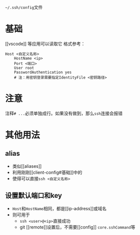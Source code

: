 `~/.ssh/config`文件
# 基础
[[vscode]] 等应用可以读取它
格式参考：
```text
Host <自定义名称>
    HostName <ip>
    Port <端口>
    User root
    PasswordAuthentication yes
    # 注：用密钥登录需要指定IdentityFile <密钥路径>
```
# 注意
注释`# ...`必须单独成行。如果没有做到，那么`ssh`连接会报错
# 其他用法
## alias
- 类似[[aliases]]
- 利用刚刚[[client-config#基础]]中的
- 使得可以直接`ssh <自定义名称>`
## 设置默认端口和key
- `Host`和`HostName`相同，都是[[ip-address]]或域名
- 则可用于
  - `ssh <user>@<ip>`直接成功
  - git [[remote]]设置后，不需要[[config]] `core.sshCommand`等